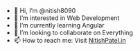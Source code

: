 - 👋 Hi, I’m @nitish8090
- 👀 I’m interested in Web Development
- 🌱 I’m currently learning Angular
- 💞️ I’m looking to collaborate on Everything
- 📫 How to reach me: Visit [NitishPatel.in](https://www.nitishpatel.in)

<!---
nitish8090/nitish8090 is a ✨ special ✨ repository because its `README.md` (this file) appears on your GitHub profile.
You can click the Preview link to take a look at your changes.
--->
